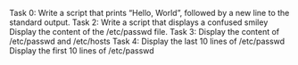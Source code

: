 Task 0: Write a script that prints “Hello, World”, followed by a new line to the standard output.
Task 2: Write a script that displays a confused smiley
Display the content of the /etc/passwd file.
Task 3: Display the content of /etc/passwd and /etc/hosts
Task 4: Display the last 10 lines of /etc/passwd
Display the first 10 lines of /etc/passwd
